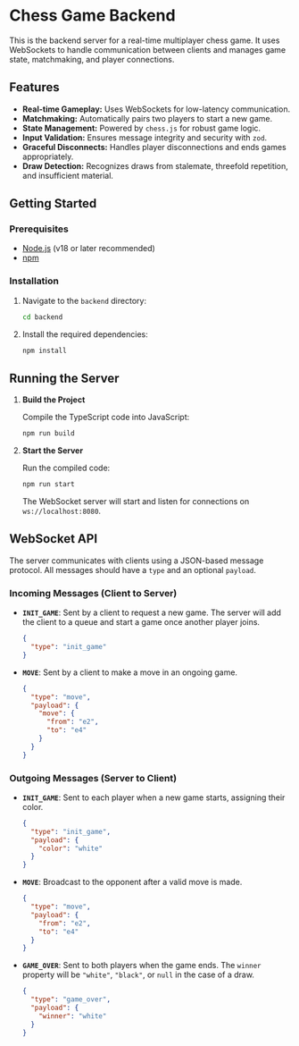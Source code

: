 # Chess Game Backend

This is the backend server for a real-time multiplayer chess game. It uses WebSockets to handle communication between clients and manages game state, matchmaking, and player connections.

## Features

-   **Real-time Gameplay:** Uses WebSockets for low-latency communication.
-   **Matchmaking:** Automatically pairs two players to start a new game.
-   **State Management:** Powered by `chess.js` for robust game logic.
-   **Input Validation:** Ensures message integrity and security with `zod`.
-   **Graceful Disconnects:** Handles player disconnections and ends games appropriately.
-   **Draw Detection:** Recognizes draws from stalemate, threefold repetition, and insufficient material.

## Getting Started

### Prerequisites

-   [Node.js](https://nodejs.org/) (v18 or later recommended)
-   [npm](https://www.npmjs.com/)

### Installation

1.  Navigate to the `backend` directory:
    ```sh
    cd backend
    ```

2.  Install the required dependencies:
    ```sh
    npm install
    ```

## Running the Server

1.  **Build the Project**

    Compile the TypeScript code into JavaScript:
    ```sh
    npm run build
    ```

2.  **Start the Server**

    Run the compiled code:
    ```sh
    npm run start
    ```

    The WebSocket server will start and listen for connections on `ws://localhost:8080`.

## WebSocket API

The server communicates with clients using a JSON-based message protocol. All messages should have a `type` and an optional `payload`.

### Incoming Messages (Client to Server)

-   **`INIT_GAME`**: Sent by a client to request a new game. The server will add the client to a queue and start a game once another player joins.
    ```json
    {
      "type": "init_game"
    }
    ```

-   **`MOVE`**: Sent by a client to make a move in an ongoing game.
    ```json
    {
      "type": "move",
      "payload": {
        "move": {
          "from": "e2",
          "to": "e4"
        }
      }
    }
    ```

### Outgoing Messages (Server to Client)

-   **`INIT_GAME`**: Sent to each player when a new game starts, assigning their color.
    ```json
    {
      "type": "init_game",
      "payload": {
        "color": "white"
      }
    }
    ```

-   **`MOVE`**: Broadcast to the opponent after a valid move is made.
    ```json
    {
      "type": "move",
      "payload": {
        "from": "e2",
        "to": "e4"
      }
    }
    ```

-   **`GAME_OVER`**: Sent to both players when the game ends. The `winner` property will be `"white"`, `"black"`, or `null` in the case of a draw.
    ```json
    {
      "type": "game_over",
      "payload": {
        "winner": "white"
      }
    }
    ``` 